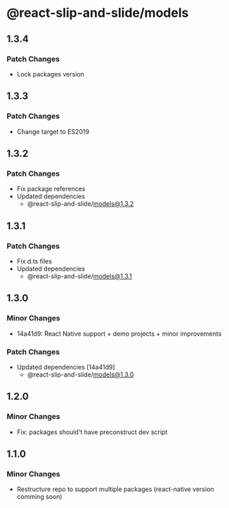 # @react-slip-and-slide/models

## 1.3.4

### Patch Changes

- Lock packages version

## 1.3.3

### Patch Changes

- Change target to ES2019

## 1.3.2

### Patch Changes

- Fix package references
- Updated dependencies
  - @react-slip-and-slide/models@1.3.2

## 1.3.1

### Patch Changes

- Fix d.ts files
- Updated dependencies
  - @react-slip-and-slide/models@1.3.1

## 1.3.0

### Minor Changes

- 14a41d9: React Native support + demo projects + minor improvements

### Patch Changes

- Updated dependencies [14a41d9]
  - @react-slip-and-slide/models@1.3.0

## 1.2.0

### Minor Changes

- Fix: packages should't have preconstruct dev script

## 1.1.0

### Minor Changes

- Restructure repo to support multiple packages (react-native version comming soon)
